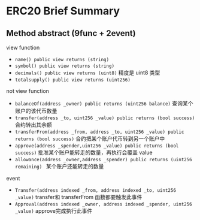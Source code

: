 # ERC20 Brief Summary
##  Method abstract (9func + 2event)
view function
+ ```name() public view returns (string)```
+ ```symbol() public view returns (string)```
+ ```decimals() public view returns (uint8)``` 精度是 uint8 类型
+ ```totalsupply() public view returns (uint256)```

not view function
+ ```balanceOf(address _owner) public returns (uint256 balance)``` 查询某个账户的该代币数量
+ ```transfer(address _to, uint256 _value) public returns (bool success)``` 合约转出其余额
+ ```transferFrom(address _from, address _to, uint256 _value) public returns (bool success)``` 合约把某个账户代币转到另一个账户中
+ ```approve(address _spender,uint256 _value) public returns (bool success)``` 批准某个账户能转走的数量，再执行会覆盖 value
+ ```allowance(address _owner,address _spender) public returns (uint256 remaining) ``` 某个账户还能转走的数量

event
+ ```Transfer(address indexed _from, address indexed _to, uint256 _value)``` transfer和 transferFrom 函数都要触发此事件
+ ```Approval(address indexed _owner, address indexed _spender, uint256 _value)``` approve完成执行此事件